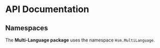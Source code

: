 # API Documentation
## Namespaces
The **Multi-Language package** uses the namespace `Hsm.MultiLanguage`.